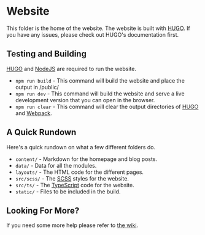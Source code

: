 [wiki]: https://github.com/FaithfulTweaks/FaithfulTweaks/wiki
[hugo]: https://gohugo.io/
[node]: https://nodejs.org/
[webpack]: https://webpack.js.org/
[sass]: https://sass-lang.com/
[typescript]: https://www.typescriptlang.org/

# Website
This folder is the home of the website. The website is built with [HUGO][hugo]. If you have any issues, please check out HUGO's documentation first.

## Testing and Building
[HUGO][hugo] and [NodeJS][node] are required to run the website. 

- `npm run build` - This command will build the website and place the output in /public/
- `npm run dev` - This command will build the website and serve a live development version that you can open in the browser.
- `npm run clear` - This command will clear the output directories of [HUGO][hugo] and [Webpack][webpack].

## A Quick Rundown
Here's a quick rundown on what a few different folders do.

- `content/` - Markdown for the homepage and blog posts.
- `data/` - Data for all the modules.
- `layouts/` - The HTML code for the different pages.
- `src/scss/` - The [SCSS][sass] styles for the website.
- `src/ts/` - The [TypeScript][typescript] code for the website.
- `static/` - Files to be included in the build.

## Looking For More?
If you need some more help please refer to [the wiki][wiki].